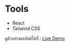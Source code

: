 # Tools
- React
- Tailwind CSS

ดูตัวอย่างผลลัพธ์ได้ที่ : [Live Demo]

[Live Demo]:https://web-dev-portfolio-js.netlify.app/
